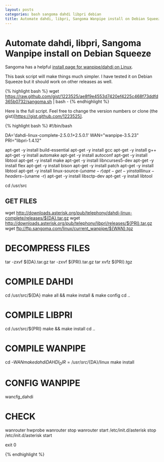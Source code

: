 ```yaml
---
layout: posts
categories: bash sangoma dahdi libpri debian
title: Automate dahdi, libpri, Sangoma Wanpipe install on Debian Squeeze
---
```


Automate dahdi, libpri, Sangoma Wanpipe install on Debian Squeeze
===

Sangoma has a helpful [install page for wanpipe/dahdi on Linux](http://wiki.sangoma.com/wanpipe-linux-asterisk-dahdi).

This bask script will make things much simpler. I have tested it on Debian Squeeze 
but it should work on other releases as well. 

{% highlight bash %}
wget https://raw.github.com/gist/1223525/ae8f9e4553d7420ef4225c468f73ddfd365b0732/sangoma.sh | bash -
{% endhighlight %}

Here is the full script. Feel free to change the version numbers or clone (the gist)[https://gist.github.com/1223525].

{% highlight bash %}
#!/bin/bash

DA='dahdi-linux-complete-2.5.0.1+2.5.0.1'
WAN="wanpipe-3.5.23"
PRI="libpri-1.4.12"

apt-get -y install build-essential
apt-get -y install gcc
apt-get -y install g++
apt-get -y install automake
apt-get -y install autoconf
apt-get -y install libtool
apt-get -y install make
apt-get -y install libncurses5-dev
apt-get -y install flex
apt-get -y install bison
apt-get -y install patch
apt-get -y install libtool
apt-get -y install linux-source-$(uname -r)
apt-get -y install linux-headers-$(uname -r)
apt-get -y install libsctp-dev
apt-get -y install libtool

cd /usr/src 

## GET FILES
wget http://downloads.asterisk.org/pub/telephony/dahdi-linux-complete/releases/${DA}.tar.gz
wget http://downloads.asterisk.org/pub/telephony/libpri/releases/${PRI}.tar.gz
wget ftp://ftp.sangoma.com/linux/current_wanpipe/${WAN}.tgz

# DECOMPRESS FILES
tar -zxvf ${DA}.tar.gz 
tar -zxvf ${PRI}.tar.gz 
tar xvfz ${PRI}.tgz 

# COMPILE DAHDI
cd /usr/src/${DA}
make all && make install & make config
cd ..

# COMPILE LIBPRI
cd /usr/src/${PRI}
make && make install
cd ..

# COMPILE WANPIPE
cd -${WAN}
make dahdi DAHDI_DIR=/usr/src/${DA}/linux
make install

# CONFIG WANPIPE
wancfg_dahdi

# CHECK
wanrouter hwprobe
wanrouter stop
wanrouter start
/etc/init.d/asterisk stop
/etc/init.d/asterisk start

exit 0

{% endhighlight %}

